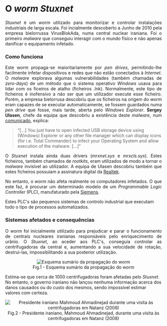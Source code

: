 
# O *worm Stuxnet*

<p align = "justify">
<i>Stuxnet</i> é um <i>worm</i> utilizado para monitorizar e controlar instalações industriais de larga escala. Foi incialmente descoberto a Junho de 2010 pela empresa bielorrussa VirusBlokAda, numa central nuclear iraniana. Foi o primeiro <i>malware</i> que conseguiu interagir com o mundo físico e não apenas danificar o equipamento infetado.
</p>

### Como funciona

<p align = "justify">
Este worm propaga-se maioritariamente por <i>pen drives</i>, permitindo-lhe facilmente infetar dispositivos e redes que não estão conectados à <i>Internet</i>. O <i>malware</i> explorava algumas vulnerabilidades (também chamadas de <i>zero-days</i>) de um método que o sistema operativo <i>Windows</i> usava para lidar com os ficeiros de atalho (ficheiros .lnk). Normalmente, este tipo de ficheiros é inofensivo a não ser que um utilizador execute esse ficheiro. Porém, a empresa bielorrusa descobriu que os ficheiros na origem do <i>worm</i> eram capazes de se executar automaticamente, se fossem guardados numa <i>pen drive</i> que fosse, mais tarde, aberta pelo <i>Windows Explorer</i>. <b>Sergey Ulasen</b>, chefe da equipa que descobriu a existência deste <i>malware</i>, num <a href=http://anti-virus.by/en/tempo.shtml> comunicado</a>, explica:
</p>

> “[...] You just have to open infected USB storage device using (Windows) Explorer or any other file manager which can display icons (for i.e. Total Commander) to infect your Operating System and allow execution of the malware. [...]”

<p align = "justify">
O <i>Stuxnet</i> instala ainda duas drivers (<i>mrxnet.sys</i> e <i>mrxcls.sys</i>). Estes ficheiros, também chamados de <i>rootkits</i>, eram utilizados de modo a tornar o <i>malware</i> invisível ao utilizador. A equipa de Ulasen descobriu também que estes ficheiros possuiam a assinatura digital da <a href=http://www.realtek.com/> Realtek</a>.
</p>

<p align = "justify">
No entanto, o <i>worm</i> não afeta realmente os computadores infetados. O que este faz, é procurar um determinado modelo de um <i>Programmable Logic Controller</i> (PLC), manufaturado pela <a href=https://www.siemens.com/global/en/home.html> Siemens</a>.
</p>

Estes PLC's são pequenos sistemas de controlo industrial que executam todo o tipo de processos automatizados.

### Sistemas afetados e consequências

<p align = "justify">
O <i>worm</i> foi inicialmente utilizado para prejudicar e parar o funcionamento de centrais nucleares iranianas responsáveis pelo enriquecimento de urânio. O <i>Stuxnet</i>, ao aceder aos PLC's, conseguia controlar as centrifugadoras da central e, aumentando a sua velocidade de rotação, destrui-las, impossibilitando a sua posterior utilização. 
  
<p align="center">
 <img src="http://www.extremetech.com/wp-content/uploads/2015/03/Stuxnet.jpg"  alt = "Esquema sumário da propagação do worm">
  <br>
  Fig.1 - Esquema sumário da propagação do <i>worm</i>
</p>  
  
Estima-se que cerca de 1000 centrifugadoras foram afetadas pelo <i>Stuxnet</i>. No entanto, o governo iraniano não lançou nenhuma informação acerca dos danos  causados ou do custo dos mesmos, sendo impossível estimar valores com certeza.
</p>

<p align="center">
 <img src="https://media.wired.com/photos/593238c69be5e55af6c2398e/master/w_532,c_limit/Ahmadinejad-at-Natanz.jpg"  alt = "Presidente iraniano Mahmoud Ahmadinejad durante uma visita às centrifugadoras em Natanz (2008)">
  <br>
  Fig.2 - Presidente iraniano, Mahmoud Ahmadinejad, durante uma visita às centrifugadoras em Natanz (2008)
</p>

